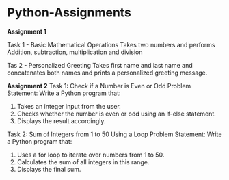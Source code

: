 # Python-Assignments

**Assignment 1**

Task 1 - Basic Mathematical Operations
Takes two numbers and performs Addition, subtraction, multiplication and division

Tas 2 - Personalized Greeting
Takes first name and last name and concatenates both names and prints a personalized greeting message.

**Assignment 2**
Task 1: Check if a Number is Even or Odd
Problem Statement:  Write a Python program that:
1. 	Takes an integer input from the user.
2. 	Checks whether the number is even or odd using an if-else statement.
3. 	Displays the result accordingly.

Task 2: Sum of Integers from 1 to 50 Using a Loop
Problem Statement: Write a Python program that:
1.   Uses a for loop to iterate over numbers from 1 to 50.
2.   Calculates the sum of all integers in this range.
3.   Displays the final sum.
